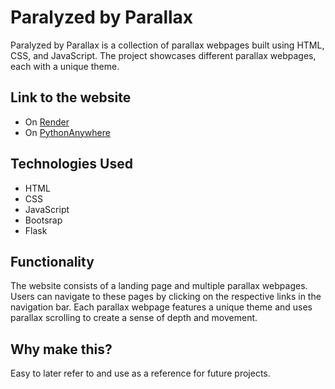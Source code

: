 # Paralyzed by Parallax

Paralyzed by Parallax is a collection of parallax webpages built using HTML, CSS, and JavaScript. The project showcases different parallax webpages, each with a unique theme.

## Link to the website

- On [Render](https://paralyzed-by-parallax-ll0p.onrender.com/)
- On [PythonAnywhere](http://paralyzedbyparallax.pythonanywhere.com/)

## Technologies Used

- HTML
- CSS
- JavaScript
- Bootsrap
- Flask

## Functionality

The website consists of a landing page and multiple parallax webpages. Users can navigate to these pages by clicking on the respective links in the navigation bar. Each parallax webpage features a unique theme and uses parallax scrolling to create a sense of depth and movement.

## Why make this?

Easy to later refer to and use as a reference for future projects.
